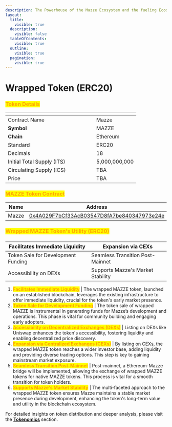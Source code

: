 ```yaml
---
description: The Powerhouse of the Mazze Ecosystem and the fueling Ecosystem Growth
layout:
  title:
    visible: true
  description:
    visible: false
  tableOfContents:
    visible: true
  outline:
    visible: true
  pagination:
    visible: true
---
```


# Wrapped Token (ERC20)

### <mark style="color:orange;">Token Details</mark>

<table data-header-hidden><thead><tr><th width="260.3298621743647"></th><th></th></tr></thead><tbody><tr><td>Contract Name</td><td>Mazze</td></tr><tr><td><strong>Symbol</strong></td><td>MAZZE</td></tr><tr><td><strong>Chain</strong></td><td>Ethereum</td></tr><tr><td>Standard</td><td>ERC20</td></tr><tr><td>Decimals</td><td>18</td></tr><tr><td>Initial Total Supply (ITS)</td><td>5,000,000,000</td></tr><tr><td>Circulating Supply (ICS)</td><td>TBA</td></tr><tr><td>Price</td><td>TBA</td></tr></tbody></table>

### <mark style="color:orange;">MAZZE Token Contract</mark>

<table><thead><tr><th width="259">Name</th><th>Address</th></tr></thead><tbody><tr><td>Mazze</td><td><a href="https://etherscan.io/token/0x4a029f7bcf33acb03547d8fa7be840347973e24e">0x4A029F7bCf33AcB03547D8fA7be840347973e24e</a></td></tr></tbody></table>



### <mark style="color:orange;">**Wrapped MAZZE Token's Utility (ERC20)**</mark>

###

| Facilitates Immediate Liquidity    | Expansion via CEXs                 |
| ---------------------------------- | ---------------------------------- |
| Token Sale for Development Funding | Seamless Transition Post-Mainnet   |
| Accessibility on DEXs              | Supports Mazze's Market Stability  |

1. <mark style="color:orange;">**Facilitates Immediate Liquidity**</mark> | The wrapped MAZZE token, launched on an established blockchain, leverages the existing infrastructure to offer immediate liquidity, crucial for the token's early market presence.
2. <mark style="color:orange;">**Token Sale for Development Funding**</mark> | The token sale of wrapped MAZZE is instrumental in generating funds for Mazze’s development and operations. This phase is vital for community building and engaging early adopters.
3. <mark style="color:orange;">**Accessibility on Decentralized Exchanges (DEXs)**</mark> | Listing on DEXs like Uniswap enhances the token's accessibility, fostering liquidity and enabling decentralized price discovery.
4. <mark style="color:orange;">**Expansion via Centralized Exchanges (CEXs)**</mark> | By listing on CEXs, the wrapped MAZZE token reaches a wider investor base, adding liquidity and providing diverse trading options. This step is key to gaining mainstream market exposure.
5. <mark style="color:orange;">**Seamless Transition Post-Mainnet**</mark> | Post-mainnet, a Ethereum-Mazze bridge will be implemented, allowing the exchange of wrapped MAZZE tokens for native MAZZE tokens. This process is vital for a smooth transition for token holders.
6. <mark style="color:orange;">**Supports Mazze's Market Stability**</mark> | The multi-faceted approach to the wrapped MAZZE token ensures Mazze maintains a stable market presence during development, enhancing the token's long-term value and utility in the blockchain ecosystem.

For detailed insights on token distribution and deeper analysis, please visit the [**Tokenomics**](broken-reference) section.

